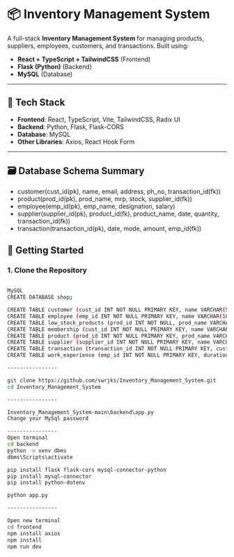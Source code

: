 # 📦 Inventory Management System

A full-stack **Inventory Management System** for managing products, suppliers, employees, customers, and transactions. Built using:

- **React + TypeScript + TailwindCSS** (Frontend)
- **Flask (Python)** (Backend)
- **MySQL** (Database)

---

## 🔧 Tech Stack

- **Frontend**: React, TypeScript, Vite, TailwindCSS, Radix UI
- **Backend**: Python, Flask, Flask-CORS
- **Database**: MySQL
- **Other Libraries**: Axios, React Hook Form

---

## 🗃️ Database Schema Summary

- customer(cust_id(pk), name, email, address, ph_no, transaction_id(fk))
- product(prod_id(pk), prod_name, mrp, stock, supplier_id(fk))
- employee(emp_id(pk), emp_name, designation, salary)
- supplier(supplier_id(pk), product_id(fk), product_name, date, quantity, transaction_id(fk))
- transaction(transaction_id(pk), date, mode, amount, emp_id(fk))

## 🚀 Getting Started

### 1. Clone the Repository

```bash

MySQL
CREATE DATABASE shop;

CREATE TABLE customer (cust_id INT NOT NULL PRIMARY KEY, name VARCHAR(50), email VARCHAR(100), address VARCHAR(255), ph_no VARCHAR(15), transaction_id INT, KEY transaction_id (transaction_id));
CREATE TABLE employee (emp_id INT NOT NULL PRIMARY KEY, name VARCHAR(100), position VARCHAR(100), salary DECIMAL(10,2), email VARCHAR(100), hire_date DATE);
CREATE TABLE low_stock_products (prod_id INT NOT NULL, prod_name VARCHAR(50), stock INT);
CREATE TABLE membership (cust_id INT NOT NULL PRIMARY KEY, name VARCHAR(100), frequency INT DEFAULT 0);
CREATE TABLE product (prod_id INT NOT NULL PRIMARY KEY, prod_name VARCHAR(50), mrp DECIMAL(10,2), stock INT, category VARCHAR(100), supplier_id INT);
CREATE TABLE supplier (supplier_id INT NOT NULL PRIMARY KEY, name VARCHAR(100), contact_person VARCHAR(100), email VARCHAR(100), phone VARCHAR(20), address TEXT);
CREATE TABLE transaction (transaction_id INT NOT NULL PRIMARY KEY, cust_id INT, prod_id INT, quantity INT, total_amount DECIMAL(10,2), transaction_date DATE, transaction_type VARCHAR(50), KEY cust_id (cust_id), KEY prod_id (prod_id));
CREATE TABLE work_experience (emp_id INT NOT NULL PRIMARY KEY, duration VARCHAR(100));

----------------

git clone https://github.com/swrjks/Inventory_Management_System.git
cd Inventory_Management_System

----------------

Inventory_Management_System-main\backend\app.py
Change your MySql password

----------------
Open terminal 
cd backend
python -m venv dbms
dbms\Scripts\activate 

pip install flask flask-cors mysql-connector-python
pip install mysql-connector
pip install python-dotenv

python app.py

----------------

Open new terminal
cd frontend
npm install axios
npm install
npm run dev
